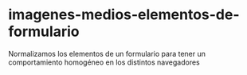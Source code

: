 # imagenes-medios-elementos-de-formulario
Normalizamos los elementos de un formulario para tener un comportamiento homogéneo en los distintos navegadores
